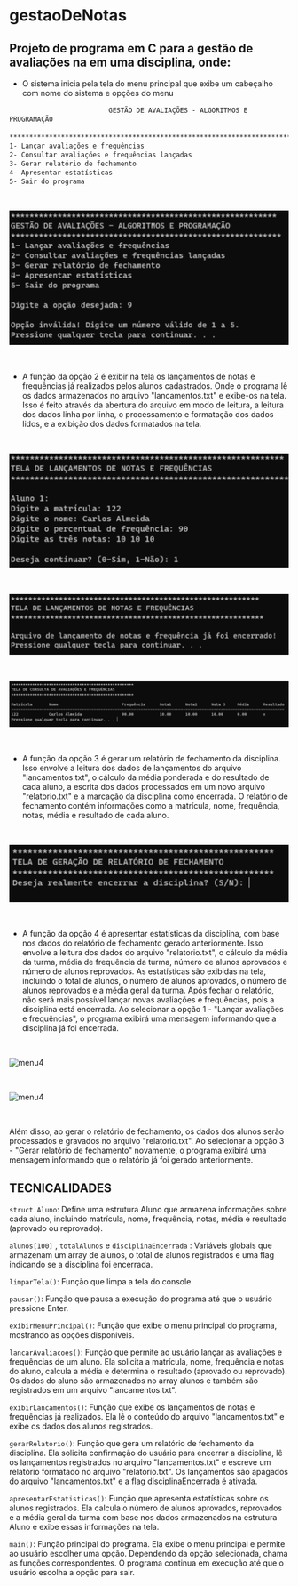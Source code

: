 # gestaoDeNotas

## Projeto de programa em C para a gestão de avaliações na em uma disciplina, onde: 



* O sistema inicia pela tela do menu principal que exibe um cabeçalho com nome do sistema e opções do menu

``` ***************************************************************************************************  
                         GESTÃO DE AVALIAÇÕES - ALGORITMOS E PROGRAMAÇÃO 
  *************************************************************************************************** 
1- Lançar avaliações e frequências
2- Consultar avaliações e frequências lançadas
3- Gerar relatório de fechamento
4- Apresentar estatísticas
5- Sair do programa
```
<br>

![menu1](./img/menu1.png)

<br>

* A função da opção 2 é exibir na tela os lançamentos de notas e frequências já realizados pelos alunos cadastrados. Onde o programa lê os dados armazenados no arquivo "lancamentos.txt" e exibe-os na tela. Isso é feito através da abertura do arquivo em modo de leitura, a leitura dos dados linha por linha, o processamento e formatação dos dados lidos, e a exibição dos dados formatados na tela.
<br>

![menu2](./img/menu2.png)

<br>

![menu2](./img/menu2.1.png)

<br>

![menu2](./img/menu3.png)

<br>


* A função da opção 3 é gerar um relatório de fechamento da disciplina. Isso envolve a leitura dos dados de lançamentos do arquivo "lancamentos.txt", o cálculo da média ponderada e do resultado de cada aluno, a escrita dos dados processados em um novo arquivo "relatorio.txt" e a marcação da disciplina como encerrada. O relatório de fechamento contém informações como a matrícula, nome, frequência, notas, média e resultado de cada aluno.

<br>

![menu3](./img/menu4.png)

<br>



* A função da opção 4 é apresentar estatísticas da disciplina, com base nos dados do relatório de fechamento gerado anteriormente. Isso envolve a leitura dos dados do arquivo "relatorio.txt", o cálculo da média da turma, média de frequência da turma, número de alunos aprovados e número de alunos reprovados. As estatísticas são exibidas na tela, incluindo o total de alunos, o número de alunos aprovados, o número de alunos reprovados e a média geral da turma. Após fechar o relatório, não será mais possível lançar novas avaliações e frequências, pois a disciplina está encerrada. Ao selecionar a opção 1 - "Lançar avaliações e frequências", o programa exibirá uma mensagem informando que a disciplina já foi encerrada.

<br>

![menu4](../gestaoDeNotas/img/menu5.png)

<br>

![menu4](../gestaoDeNotas/img/menu7.png)

<br>

Além disso, ao gerar o relatório de fechamento, os dados dos alunos serão processados e gravados no arquivo "relatorio.txt". Ao selecionar a opção 3 - "Gerar relatório de fechamento" novamente, o programa exibirá uma mensagem informando que o relatório já foi gerado anteriormente.

## TECNICALIDADES

`struct Aluno`: Define uma estrutura Aluno que armazena informações sobre cada aluno, incluindo matrícula, nome, frequência, notas, média e resultado (aprovado ou reprovado).

`alunos[100]` , `totalAlunos` e `disciplinaEncerrada` : Variáveis globais que armazenam um array de alunos, o total de alunos registrados e uma flag indicando se a disciplina foi encerrada.

`limparTela()`: Função que limpa a tela do console.

`pausar()`: Função que pausa a execução do programa até que o usuário pressione Enter.

`exibirMenuPrincipal()`: Função que exibe o menu principal do programa, mostrando as opções disponíveis.

`lancarAvaliacoes()`: Função que permite ao usuário lançar as avaliações e frequências de um aluno. Ela solicita a matrícula, nome, frequência e notas do aluno, calcula a média e determina o resultado (aprovado ou reprovado). Os dados do aluno são armazenados no array alunos e também são registrados em um arquivo "lancamentos.txt".

`exibirLancamentos()`: Função que exibe os lançamentos de notas e frequências já realizados. Ela lê o conteúdo do arquivo "lancamentos.txt" e exibe os dados dos alunos registrados.

`gerarRelatorio()`: Função que gera um relatório de fechamento da disciplina. Ela solicita confirmação do usuário para encerrar a disciplina, lê os lançamentos registrados no arquivo "lancamentos.txt" e escreve um relatório formatado no arquivo "relatorio.txt". Os lançamentos são apagados do arquivo "lancamentos.txt" e a flag disciplinaEncerrada é ativada.

`apresentarEstatisticas()`: Função que apresenta estatísticas sobre os alunos registrados. Ela calcula o número de alunos aprovados, reprovados e a média geral da turma com base nos dados armazenados na estrutura Aluno e exibe essas informações na tela.

`main()`: Função principal do programa. Ela exibe o menu principal e permite ao usuário escolher uma opção. Dependendo da opção selecionada, chama as funções correspondentes. O programa continua em execução até que o usuário escolha a opção para sair.